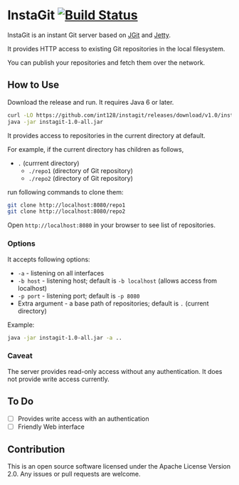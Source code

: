 InstaGit [![Build Status](https://travis-ci.org/int128/instagit.svg?branch=master)](https://travis-ci.org/int128/instagit)
========

InstaGit is an instant Git server based on [JGit](http://eclipse.org/jgit/) and [Jetty](http://eclipse.org/jetty/).

It provides HTTP access to existing Git repositories in the local filesystem.

You can publish your repositories and fetch them over the network.


## How to Use

Download the release and run. It requires Java 6 or later.

```sh
curl -LO https://github.com/int128/instagit/releases/download/v1.0/instagit-1.0-all.jar
java -jar instagit-1.0-all.jar
```

It provides access to repositories in the current directory at default.

For example, if the current directory has children as follows,

* `.` (currrent directory)
  * `./repo1` (directory of Git repository)
  * `./repo2` (directory of Git repository)

run following commands to clone them:

```sh
git clone http://localhost:8080/repo1
git clone http://localhost:8080/repo2
```

Open `http://localhost:8080` in your browser to see list of repositories.

### Options

It accepts following options:

* `-a` - listening on all interfaces
* `-b host` - listening host; default is `-b localhost` (allows access from localhost)
* `-p port` - listening port; default is `-p 8080`
* Extra argument - a base path of repositories; default is `.` (current directory)

Example:

```sh
java -jar instagit-1.0-all.jar -a ..
```

### Caveat

The server provides read-only access without any authentication.
It does not provide write access currently.

## To Do

* [ ] Provides write access with an authentication
* [ ] Friendly Web interface

## Contribution

This is an open source software licensed under the Apache License Version 2.0. Any issues or pull requests are welcome.
